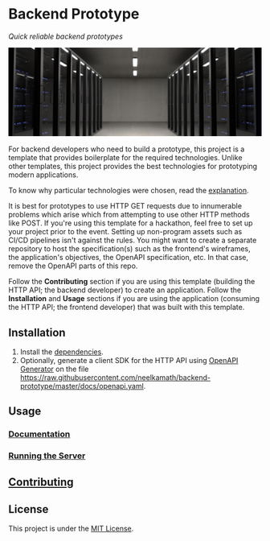 # Backend Prototype

_Quick reliable backend prototypes_

![Cover](cover.jpg)

For backend developers who need to build a prototype, this project is a template that provides boilerplate for the required technologies. Unlike other templates, this project provides the best technologies for prototyping modern applications.

To know why particular technologies were chosen, read the [explanation](docs/explanation.md).

It is best for prototypes to use HTTP GET requests due to innumerable problems which arise which from attempting to use other HTTP methods like POST. If you're using this template for a hackathon, feel free to set up your project prior to the event. Setting up non-program assets such as CI/CD pipelines isn't against the rules. You might want to create a separate repository to host the specification(s) such as the frontend's wireframes, the application's objectives, the OpenAPI specification, etc. In that case, remove the OpenAPI parts of this repo.

Follow the **Contributing** section if you are using this template (building the HTTP API; the backend developer) to create an application. Follow the **Installation** and **Usage** sections if you are using the application (consuming the HTTP API; the frontend developer) that was built with this template.

## Installation

1. Install the [dependencies](docs/dependencies.md).
1. Optionally, generate a client SDK for the HTTP API using [OpenAPI Generator](https://openapi-generator.tech/) on the file https://raw.githubusercontent.com/neelkamath/backend-prototype/master/docs/openapi.yaml.

## Usage

### [Documentation](https://neelkamath.gitlab.io/backend-prototype/)

### [Running the Server](docs/production.md)

## [Contributing](docs/CONTRIBUTING.md)

## License

This project is under the [MIT License](LICENSE).
